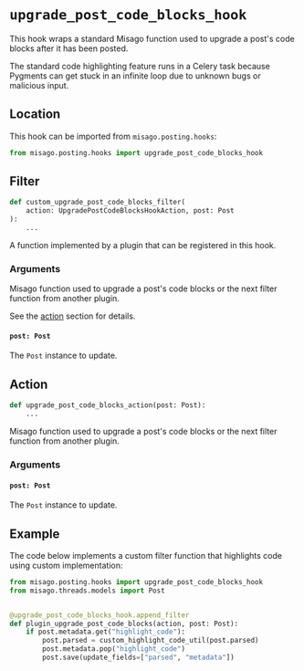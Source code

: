 # `upgrade_post_code_blocks_hook`

This hook wraps a standard Misago function used to upgrade a post's code blocks after it has been posted.

The standard code highlighting feature runs in a Celery task because Pygments can get stuck in an infinite loop due to unknown bugs or malicious input.


## Location

This hook can be imported from `misago.posting.hooks`:

```python
from misago.posting.hooks import upgrade_post_code_blocks_hook
```


## Filter

```python
def custom_upgrade_post_code_blocks_filter(
    action: UpgradePostCodeBlocksHookAction, post: Post
):
    ...
```

A function implemented by a plugin that can be registered in this hook.


### Arguments

Misago function used to upgrade a post's code blocks or the next filter function from another plugin.

See the [action](#action) section for details.


#### `post: Post`

The `Post` instance to update.


## Action

```python
def upgrade_post_code_blocks_action(post: Post):
    ...
```

Misago function used to upgrade a post's code blocks or the next filter function from another plugin.


### Arguments

#### `post: Post`

The `Post` instance to update.


## Example

The code below implements a custom filter function that highlights code using custom implementation:

```python
from misago.posting.hooks import upgrade_post_code_blocks_hook
from misago.threads.models import Post


@upgrade_post_code_blocks_hook.append_filter
def plugin_upgrade_post_code_blocks(action, post: Post):
    if post.metadata.get("highlight_code"):
        post.parsed = custom_highlight_code_util(post.parsed)
        post.metadata.pop("highlight_code")
        post.save(update_fields=["parsed", "metadata"])
```